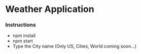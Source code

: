 # Weather Application

### Instructions
- npm install
- npm start
- Type the City name (Only US, Cities, World coming soon...)
